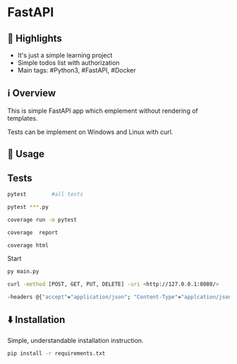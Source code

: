 # FastAPI
          
## 🌟 Highlights
- It's just a simple learning project
- Simple todos list with authorization
- Main tags: #Python3, #FastAPI, #Docker  


## ℹ️ Overview

This is simple FastAPI app which emplement without rendering of templates.

Tests can be implement on Windows and Linux with curl.

## 🚀 Usage
## Tests
```bash
pytest        #all tests

pytest ***.py

coverage run -m pytest

coverage  report

coverage html
```

Start
```bash
py main.py

curl -method [POST, GET, PUT, DELETE] -uri <http://127.0.0.1:8080/>

-headers @{"accept"="application/json"; "Content-Type"="applcation/json"; "Authorization"="Bearer >access-token<"} -body '{"xx":"xx",.....}'
```



## ⬇️ Installation

Simple, understandable installation instruction.

```bash
pip install -r requirements.txt
```


